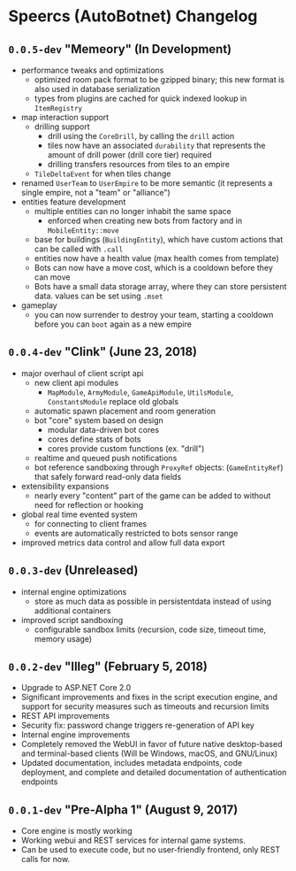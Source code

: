 
# Speercs (AutoBotnet) Changelog

## `0.0.5-dev` "Memeory" (In Development)

- performance tweaks and optimizations
    - optimized room pack format to be gzipped binary; this new format is also used in database serialization
    - types from plugins are cached for quick indexed lookup in `ItemRegistry`
- map interaction support
    - drilling support
        - drill using the `CoreDrill`, by calling the `drill` action
        - tiles now have an associated `durability` that represents the amount of drill power (drill core tier) required
        - drilling transfers resources from tiles to an empire
    - `TileDeltaEvent` for when tiles change
- renamed `UserTeam` to `UserEmpire` to be more semantic (it represents a single empire, not a "team" or "alliance")
- entities feature development
    - multiple entities can no longer inhabit the same space
        - enforced when creating new bots from factory and in `MobileEntity::move`
    - base for buildings (`BuildingEntity`), which have custom actions that can be called with `.call`
    - entities now have a health value (max health comes from template)
    - Bots can now have a move cost, which is a cooldown before they can move
    - Bots have a small data storage array, where they can store persistent data. values can be set using `.mset`
- gameplay
    - you can now surrender to destroy your team, starting a cooldown before you can `boot` again as a new empire

## `0.0.4-dev` "Clink" (June 23, 2018)

- major overhaul of client script api
    - new client api modules
        - `MapModule`, `ArmyModule`, `GameApiModule`, `UtilsModule`, `ConstantsModule` replace old globals
    - automatic spawn placement and room generation
    - bot "core" system based on design
        - modular data-driven bot cores
        - cores define stats of bots
        - cores provide custom functions (ex. "drill")
    - realtime and queued push notifications
    - bot reference sandboxing through `ProxyRef` objects: (`GameEntityRef`) that safely forward read-only data fields
- extensibility expansions
    - nearly every "content" part of the game can be added to without need for reflection or hooking
- global real time evented system
    - for connecting to client frames
    - events are automatically restricted to bots sensor range
- improved metrics data control and allow full data export

## `0.0.3-dev` (Unreleased)

- internal engine optimizations
    - store as much data as possible in persistentdata instead of using additional containers
- improved script sandboxing
    - configurable sandbox limits (recursion, code size, timeout time, memory usage)

## `0.0.2-dev` "Illeg" (February 5, 2018)

- Upgrade to ASP.NET Core 2.0
- Significant improvements and fixes in the script execution engine, and support for security measures such as timeouts and recursion limits
- REST API improvements
- Security fix: password change triggers re-generation of API key
- Internal engine improvements
- Completely removed the WebUI in favor of future native desktop-based and terminal-based clients (Will be Windows, macOS, and GNU/Linux)
- Updated documentation, includes metadata endpoints, code deployment, and complete and detailed documentation of authentication endpoints

## `0.0.1-dev` "Pre-Alpha 1" (August 9, 2017)

- Core engine is mostly working
- Working webui and REST services for internal game systems.
- Can be used to execute code, but no user-friendly frontend, only REST calls for now.

